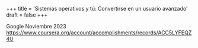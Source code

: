 +++
title = 'Sistemas operativos y tú: Convertirse en un usuario avanzado'
draft = false
+++

Google 
Noviembre 2023 
https://www.coursera.org/account/accomplishments/records/ACC5LYFEQZ4U